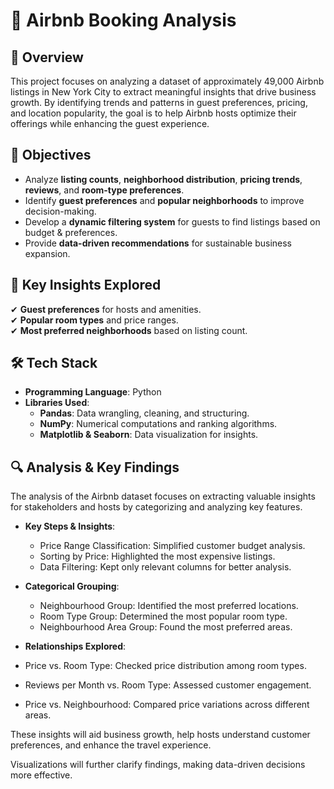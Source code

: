 # 🏡 Airbnb Booking Analysis  

## 📌 Overview  
This project focuses on analyzing a dataset of approximately 49,000 Airbnb listings in New York City to extract meaningful insights that drive business growth. By identifying trends and patterns in guest preferences, pricing, and location popularity, the goal is to help Airbnb hosts optimize their offerings while enhancing the guest experience.  

## 🎯 Objectives  
- Analyze **listing counts**, **neighborhood distribution**, **pricing trends**, **reviews**, and **room-type preferences**.  
- Identify **guest preferences** and **popular neighborhoods** to improve decision-making.  
- Develop a **dynamic filtering system** for guests to find listings based on budget & preferences.    
- Provide **data-driven recommendations** for sustainable business expansion.  

## 📂 Key Insights Explored  
✔ **Guest preferences** for hosts and amenities.  
✔ **Popular room types** and price ranges.  
✔ **Most preferred neighborhoods** based on listing count.    

## 🛠️ Tech Stack  
- **Programming Language**: Python  
- **Libraries Used**:  
  - **Pandas**: Data wrangling, cleaning, and structuring.  
  - **NumPy**: Numerical computations and ranking algorithms.  
  - **Matplotlib & Seaborn**: Data visualization for insights.
 
## 🔍 Analysis & Key Findings
The analysis of the Airbnb dataset focuses on extracting valuable insights for stakeholders and hosts by categorizing and analyzing key features.

- **Key Steps & Insights**:
  - Price Range Classification: Simplified customer budget analysis.
  - Sorting by Price: Highlighted the most expensive listings.
  - Data Filtering: Kept only relevant columns for better analysis.

- **Categorical Grouping**:
  - Neighbourhood Group: Identified the most preferred locations.
  - Room Type Group: Determined the most popular room type.
  - Neighbourhood Area Group: Found the most preferred areas.

- **Relationships Explored**:
 - Price vs. Room Type: Checked price distribution among room types.
 - Reviews per Month vs. Room Type: Assessed customer engagement.
 - Price vs. Neighbourhood: Compared price variations across different areas.

These insights will aid business growth, help hosts understand customer preferences, and enhance the travel experience.

Visualizations will further clarify findings, making data-driven decisions more effective.


